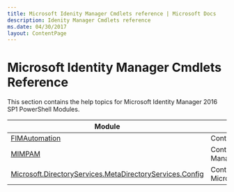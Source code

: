 ```yaml
---
title: Microsoft Idenity Manager Cmdlets reference | Microsoft Docs
description: Idenity Manager Cmdlets reference 
ms.date: 04/30/2017
layout: ContentPage
---
```


# Microsoft Identity Manager Cmdlets Reference
  
This section contains the help topics for Microsoft Identity Manager 2016 SP1 PowerShell Modules.

Module | Description
------ | -----------
[FIMAutomation](/powershell/identitymanager/fimautomation/vlatest/fimautomation  ) | Contains the cmdlet help topics for FIM Automation
[MIMPAM](/powershell/identitymanager/mimpam/vlatest/mimpam  ) | Contains the cmdlet help topics for Privilege Access Management Module
[Microsoft.DirectoryServices.MetaDirectoryServices.Config](/powershell/identitymanager/microsoft.directoryservices.metadirectoryservices.config/vlatest/microsoft.directoryservices.metadirectoryservices.config  ) | Contains the cmdlet help topics for Microsoft.DirectoryServices.MetaDirectoryServices.Config
